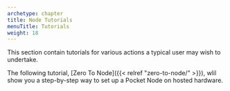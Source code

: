 ```yaml
---
archetype: chapter
title: Node Tutorials
menuTitle: Tutorials
weight: 18
---
```



This section contain tutorials for various actions a typical user may wish to undertake.

The following tutorial, [Zero To Node]({{< relref "zero-to-node/" >}}), wlil show you a step-by-step way to set up a Pocket Node on hosted hardware.